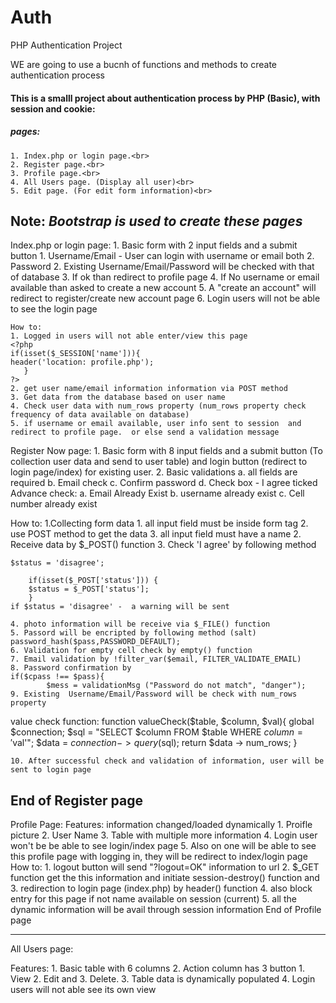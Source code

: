 # Auth
PHP Authentication Project

WE are going to use a bucnh of functions and methods to create authentication process




#### This is a smalll project about authentication process by PHP (Basic), with session and cookie:

 ##### pages: 
	1. Index.php or login page.<br>
	2. Register page.<br>
	3. Profile page.<br>
	4. All Users page. (Display all user)<br>
    5. Edit page. (For edit form information)<br>

<span><strong>Note:</strong><em> Bootstrap is used to create these pages</em></span>
----

Index.php or login page:
	1. Basic form with 2 input fields and a submit button
		1. Username/Email - User can login with username or email both
		2. Password 
	2. Existing Username/Email/Password will be checked with that of database
	3. If ok than redirect to profile page
	4. If No username or email available than asked to create a new account
	5. A "create an account" will redirect to register/create new account page
	6. Login users will not be able to see the login page

	How to: 	
	1. Logged in users will not able enter/view this page
 	<?php
	if(isset($_SESSION['name'])){
	header('location: profile.php');
	   }
	?>
	2. get user name/email information information via POST method
	3. Get data from the database based on user name
	4. Check user data with num_rows property (num_rows property check frequency of data available on database)
	5. if username or email available, user info sent to session  and redirect to profile page.  or else send a validation message	
	

Register Now page:
	1. Basic form with 8 input fields and a submit button (To collection user data and send to user table) and login button (redirect to login page/index) for 	existing user.
	2. Basic validations
		a. all fields are required
		b. Email check
		c. Confirm password
		d. Check box - I agree ticked
	Advance check:
		a. Email Already Exist
		b. username already exist
		c. Cell number already exist 

How to: 
	1.Collecting form data
		1. all input field must be inside form tag
		2. use POST method to get the data
		3. all input field must have a name
	2. Receive data by $_POST() function
	3. Check 'I agree' by following method

	$status = 'disagree';
		
		if(isset($_POST['status'])) {
		$status = $_POST['status'];
		}
	if $status = 'disagree' -  a warning will be sent

	4. photo information will be receive via $_FILE() function
	5. Passord will be encripted by following method (salt)
	password_hash($pass,PASSWORD_DEFAULT);
	6. Validation for empty cell check by empty() function
	7. Email validation by !filter_var($email, FILTER_VALIDATE_EMAIL) 
	8. Password confirmation by 
	if($cpass !== $pass){
			$mess = validationMsg ("Password do not match", "danger");
	9. Existing  Username/Email/Password will be check with num_rows property

value check function:
function valueCheck($table, $column, $val){
        global $connection;
        $sql  = "SELECT $column FROM $table WHERE $column ='$val'";
		$data = $connection -> query($sql);
		return $data -> num_rows; 
}



	10. After successful check and validation of information, user will be sent to login page

End of Register page
--------------------
Profile Page: 
Features: information changed/loaded dynamically
	1. Proifle picture 
	2. User Name
	3. Table with multiple more information
	4. Login user won't be be able to see login/index page
	5. Also on one will be able to see this profile page with logging in, they will be redirect to index/login page
How to: 
 	1. logout button will send "?logout=OK" information to url
	2. $_GET function get the this information and initiate session-destroy() function and
	3. redirection to login page (index.php) by header() function
	4. also block entry for this page if not name available on session (current)
	5. all the dynamic information will be avail through session information
End of Profile page

-----

All Users page:

Features: 1. Basic table with 6 columns
	2. Action column has 3 button
		1. View
		2. Edit and
		3. Delete.
	3. Table data is dynamically populated
	4. Login users will not able see its own view

	


